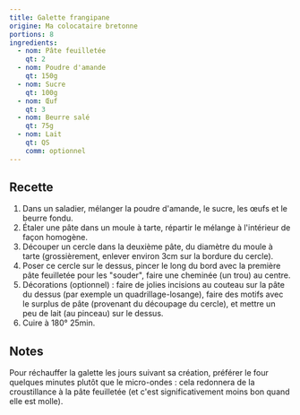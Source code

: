 ```yaml
---
title: Galette frangipane
origine: Ma colocataire bretonne
portions: 8
ingredients:
  - nom: Pâte feuilletée
    qt: 2
  - nom: Poudre d'amande
    qt: 150g
  - nom: Sucre
    qt: 100g
  - nom: Œuf
    qt: 3
  - nom: Beurre salé
    qt: 75g
  - nom: Lait
    qt: QS
    comm: optionnel
---
```


Recette
-------

1. Dans un saladier, mélanger la poudre d'amande, le sucre, les œufs et le beurre fondu.
2. Étaler une pâte dans un moule à tarte, répartir le mélange à l'intérieur de façon homogène.
3. Découper un cercle dans la deuxième pâte, du diamètre du moule à tarte (grossièrement, enlever environ 3cm sur la bordure du cercle).
4. Poser ce cercle sur le dessus, pincer le long du bord avec la première pâte feuilletée pour les "souder", faire une cheminée (un trou) au centre.
5. Décorations (optionnel) : faire de jolies incisions au couteau sur la pâte du dessus (par exemple un quadrillage-losange), faire des motifs avec le surplus de pâte (provenant du découpage du cercle), et mettre un peu de lait (au pinceau) sur le dessus.
6. Cuire à 180° 25min.

Notes
-----

Pour réchauffer la galette les jours suivant sa création, préférer le four quelques minutes plutôt que le micro-ondes : cela redonnera de la croustillance à la pâte feuilletée (et c'est significativement moins bon quand elle est molle).
